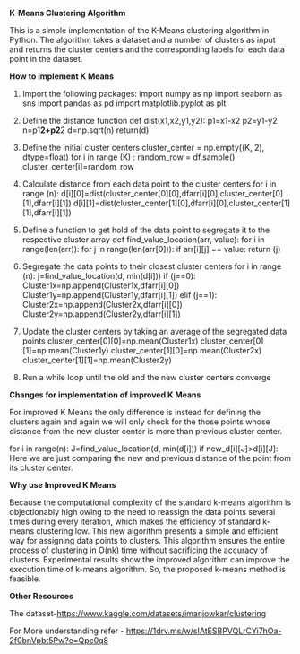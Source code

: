 **K-Means Clustering Algorithm**

This is a simple implementation of the K-Means clustering algorithm in Python. The algorithm takes a dataset and a number of clusters as input and returns the cluster centers and the corresponding labels for each data point in the dataset.

**How to implement K Means**
1.	Import the following packages:
import numpy as np
      import seaborn as sns
      import pandas as pd
      import matplotlib.pyplot as plt

2.	Define the distance function
def dist(x1,x2,y1,y2):
               	p1=x1-x2
               	p2=y1-y2
   		n=p1**2+p2**2
   		d=np.sqrt(n)
   		return(d)

3.	Define the initial cluster centers
cluster_center = np.empty((K, 2), dtype=float)
	for i in range (K) :
  		random_row = df.sample()  
  		cluster_center[i]=random_row

4.	Calculate distance from each data point to the cluster centers
for i in range (n):
    		d[i][0]=dist(cluster_center[0][0],dfarr[i][0],cluster_center[0]				[1],dfarr[i][1]) 
   		 d[i][1]=dist(cluster_center[1][0],dfarr[i][0],cluster_center[1]				[1],dfarr[i][1])

5.	Define a function to get hold of the data point to segregate it to the respective cluster array
def find_value_location(arr, value):
    		for i in range(len(arr)):
        			for j in range(len(arr[0])):
            			if arr[i][j] == value:
                				return (j)

6.	Segregate the data points to their closest cluster centers
for i in range (n):
    	j=find_value_location(d, min(d[i]))
    	if (j==0):
      		Cluster1x=np.append(Cluster1x,dfarr[i][0])
      		Cluster1y=np.append(Cluster1y,dfarr[i][1]) 
    	elif (j==1):
      		Cluster2x=np.append(Cluster2x,dfarr[i][0])
      		Cluster2y=np.append(Cluster2y,dfarr[i][1])

7.	Update the cluster centers by taking an average of the segregated data points
cluster_center[0][0]=np.mean(Cluster1x) 
  	cluster_center[0][1]=np.mean(Cluster1y)
 	cluster_center[1][0]=np.mean(Cluster2x)
  	cluster_center[1][1]=np.mean(Cluster2y)

8.	Run a while loop until the old and the new cluster centers converge

**Changes for implementation of improved K Means**

For improved K Means the only difference is instead for defining the clusters again and again we will only check for the those points whose distance from the new cluster center is more than previous cluster center.

for i in range(n):
    J=find_value_location(d, min(d[i]))
    if new_d[i][J]>d[i][J]:                          
Here we are just comparing the new and previous distance of the point from its cluster center.

**Why use Improved K Means**

 Because the computational complexity of the standard k-means algorithm is objectionably high owing to the need to reassign the data points several times during every iteration, which makes the efficiency of standard k-means clustering low. This new algorithm presents a simple and efficient way for assigning data points to clusters. This algorithm ensures the entire process of clustering in O(nk) time without sacrificing the accuracy of clusters. Experimental results show the improved algorithm can improve the execution time of k-means algorithm. So, the proposed k-means method is feasible.

**Other Resources**

The dataset-https://www.kaggle.com/datasets/imanjowkar/clustering

For More understanding refer - https://1drv.ms/w/s!AtESBPVQLrCYi7hOa-2f0bnVpbt5Pw?e=Qpc0q8


